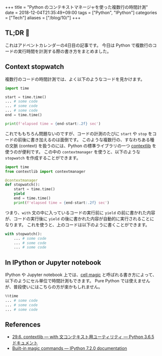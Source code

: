 +++
title = "Python のコンテキストマネージャを使った複数行の時間計測"
date = 2018-12-04T21:35:49+09:00
tags = ["Python", "IPython"]
categories = ["Tech"]
aliases = ["/blog/10/"]
+++

## TL;DR :christmas_tree:

これはアドベントカレンダーの4日目の記事です。
今日は Python で複数行のコードの実行時間を計測する際の書き方をまとめました。

## Context stopwatch

複数行のコードの時間計測では、よく以下のようなコードを見かけます。

```python
import time

start = time.time()
... # some code
... # some code
... # some code
end = time.time()

print(f'elapsed time = {end-start:.2f} sec')
```

これでももちろん問題ないのですが、コードの計測のたびに `start` や `stop` をコードの前後に書き加えるのは面倒です。
このような複数行の、すなわちある種の文脈 (context) を扱うのには、Python の標準ライブラリの一つ [contextlib](https://docs.python.jp/3/library/contextlib.html?highlight=contextlib#contextlib.contextmanager) を使うのが便利です。
この中の `contextmanager` を使うと、以下のような `stopwatch` を作成することができます。

```python
import time
from contextlib import contextmanager

@contextmanager
def stopwatch():
    start = time.time()
    yield
    end = time.time()
    print(f'elapsed time = {end-start:.2f} sec')
```

つまり、`with` 文の中に入っているコードの実行前に `yield` の前に書かれた内容が、コードの実行後に `yield` の後に書かれた内容が自動的に実行されることになります。
これを使うと、上のコードは以下のように書くことができます。

```python
with stopwatch():
    ... # some code
    ... # some code
    ... # some code
```

## In IPython or Jupyter notebook

IPython や Jupyter notebook 上では、[cell magic](https://ipython.readthedocs.io/en/stable/interactive/magics.html) と呼ばれる書き方によって、以下のようにセル単位で時間計測もできます。
Pure Python では使えませんが、普段使いにはこちらの方が楽かもしれません。

```python
%%time
... # some code
... # some code
... # some code
```

## References

+ [29\.6\. contextlib — with 文コンテキスト用ユーティリティ — Python 3\.6\.5 ドキュメント](https://docs.python.jp/3/library/contextlib.html?highlight=contextlib)
+ [Built-in magic commands &mdash; IPython 7.2.0 documentation](https://ipython.readthedocs.io/en/stable/interactive/magics.html)
